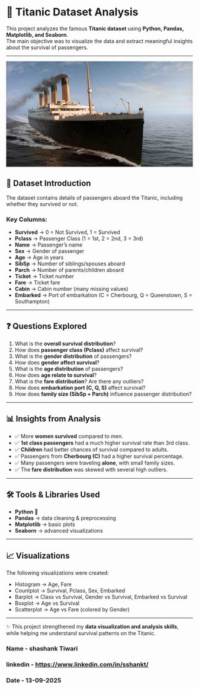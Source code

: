 # 🚢 Titanic Dataset Analysis

This project analyzes the famous **Titanic dataset** using **Python, Pandas, Matplotlib, and Seaborn**.  
The main objective was to visualize the data and extract meaningful insights about the survival of passengers.  

---
![Titanic Dataset Cover](https://github.com/sshankt/Titanic-Data-Analysis/blob/main/Titanic2.webp)

## 📌 Dataset Introduction
The dataset contains details of passengers aboard the Titanic, including whether they survived or not.  

### Key Columns:
- **Survived** → 0 = Not Survived, 1 = Survived  
- **Pclass** → Passenger Class (1 = 1st, 2 = 2nd, 3 = 3rd)  
- **Name** → Passenger’s name  
- **Sex** → Gender of passenger  
- **Age** → Age in years  
- **SibSp** → Number of siblings/spouses aboard  
- **Parch** → Number of parents/children aboard  
- **Ticket** → Ticket number  
- **Fare** → Ticket fare  
- **Cabin** → Cabin number (many missing values)  
- **Embarked** → Port of embarkation (C = Cherbourg, Q = Queenstown, S = Southampton)  

---

## ❓ Questions Explored
1. What is the **overall survival distribution**?  
2. How does **passenger class (Pclass)** affect survival?  
3. What is the **gender distribution** of passengers?  
4. How does **gender affect survival**?  
5. What is the **age distribution** of passengers?  
6. How does **age relate to survival**?  
7. What is the **fare distribution**? Are there any outliers?  
8. How does **embarkation port (C, Q, S)** affect survival?  
9. How does **family size (SibSp + Parch)** influence passenger distribution?  

---

## 📊 Insights from Analysis
- ✅ More **women survived** compared to men.  
- ✅ **1st class passengers** had a much higher survival rate than 3rd class.  
- ✅ **Children** had better chances of survival compared to adults.  
- ✅ Passengers from **Cherbourg (C)** had a higher survival percentage.  
- ✅ Many passengers were traveling **alone**, with small family sizes.  
- ✅ The **fare distribution** was skewed with several high outliers.  

---

## 🛠 Tools & Libraries Used
- **Python** 🐍  
- **Pandas** → data cleaning & preprocessing  
- **Matplotlib** → basic plots  
- **Seaborn** → advanced visualizations  

---

## 📈 Visualizations
The following visualizations were created:
- Histogram → Age, Fare  
- Countplot → Survival, Pclass, Sex, Embarked  
- Barplot → Class vs Survival, Gender vs Survival, Embarked vs Survival  
- Boxplot → Age vs Survival  
- Scatterplot → Age vs Fare (colored by Gender)  

---

✨ This project strengthened my **data visualization and analysis skills**, while helping me understand survival patterns on the Titanic.

### Name - shashank Tiwari
### linkedin - https://www.linkedin.com/in/sshankt/
### Date - 13-09-2025
